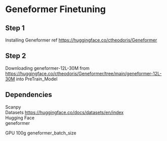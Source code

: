 # Geneformer Finetuning


## Step 1 <br />
Installing Geneformer ref https://huggingface.co/ctheodoris/Geneformer
<br />
## Step 2 <br />
Downloading  geneformer-12L-30M from https://huggingface.co/ctheodoris/Geneformer/tree/main/geneformer-12L-30M into PreTrain_Model

## Dependencies
Scanpy <br/>
Datasets https://huggingface.co/docs/datasets/en/index <br/>
Hugging Face <br/>
geneformer


GPU 100g   geneformer_batch_size   
